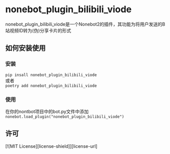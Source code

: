 # nonebot_plugin_bilibili_viode

nonebot_plugin_bilibili_viode是一个Nonebot2的插件，其功能为将用户发送的B站视频ID转为(伪)分享卡片的形式  

## 如何安装使用
### 安装
`pip insall nonebot_plugin_bilibili_viode`  
或者  
`poetry add nonebot_plugin_bilibili_viode`  
### 使用
在你的nontbot项目中的bot.py文件中添加  
`nonebot.load_plugin("nonebot_plugin_bilibili_viode")`
## 许可
[![MIT License][license-shield]][license-url]
